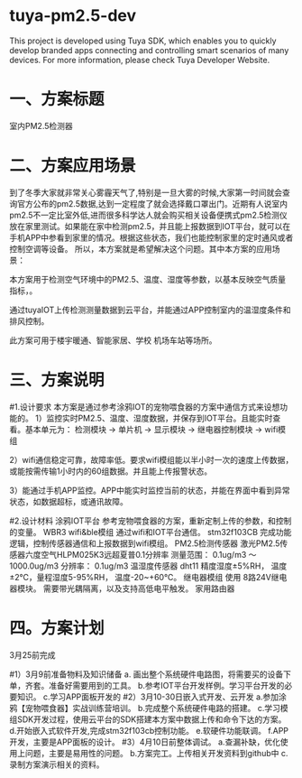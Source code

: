 # tuya-pm2.5-dev
This project is developed using Tuya SDK, which enables you to quickly develop branded apps connecting and controlling smart scenarios of many devices.
For more information, please check Tuya Developer Website.

一、方案标题
======================================================================================================
室内PM2.5检测器

二、方案应用场景
======================================================================================================
到了冬季大家就非常关心雾霾天气了,特别是一旦大雾的时候,大家第一时间就会查询官方公布的pm2.5数据,达到一定程度了就会选择戴口罩出门。近期有人说室内pm2.5不一定比室外低,进而很多科学达人就会购买相关设备便携式pm2.5检测仪放在家里测试。如果能在家中检测pm2.5，并且能上报数据到IOT平台，就可以在手机APP中参看到家里的情况。根据这些状态，我们也能控制家里的定时通风或者控制空调等设备。
所以，本方案就是希望解决这个问题。其中本方案的应用场景：

本方案用于检测空气环境中的PM2.5、温度、湿度等参数，以基本反映空气质量指标，。

通过tuyaIOT上传检测测量数据到云平台，并能通过APP控制室内的温湿度条件和排风控制。

此方案可用于楼宇暖通、智能家居、学校 机场车站等场所。


三、方案说明
======================================================================================================
#1.设计要求
本方案是通过参考涂鸦IOT的宠物喂食器的方案中通信方式来设想功能的。
1）监控实时PM2.5、温度、湿度数据，并保存到IOT平台。且能实时查看。基本单元为：
  检测模块 -> 单片机 -> 显示模块
                   -> 继电器控制模块
                   -> wifi模组

2）wifi通信稳定可靠，故障率低。要求wifi模组能以半小时一次的速度上传数据，或能按需传输1小时内的60组数据。并且能上传报警状态。

3）能通过手机APP监控。APP中能实时监控当前的状态，并能在界面中看到异常状态，如数据超标，或通讯故障。

#2.设计材料
涂鸦IOT平台 
  参考宠物喂食器的方案，重新定制上传的参数，和控制的变量。
WBR3 wifi&ble模组
  通过wifi和IOT平台通信。
stm32f103CB
  完成功能逻辑，控制传感器通信和上报数据到wifi模组。
PM2.5检测传感器
  激光PM2.5传感器六度空气HLPM025K3远超夏普0.1分辨率
  测量范围： 0.1ug/m3 ～1000.0ug/m3
  分辨率： 0.1ug/m3
温湿度传感器
  dht11
  精度湿度±5%RH， 温度±2℃，量程湿度5-95%RH， 温度-20~+60℃。
继电器模组
  使用 8路24V继电器模块。
  需要带光耦隔离，以及支持高低电平触发。
家用路由器

四。方案计划
======================================================================================================
3月25前完成

#1）3月9前准备物料及知识储备
  a. 画出整个系统硬件电路图，将需要买的设备下单，齐套。准备好需要用到的工具。
  b.参考IOT平台开发样例。学习平台开发的必要知识。
  c.学习APP面板开发的
#2）3月10-30日嵌入式开发、云开发
  a.参加涂鸦【宠物喂食器】实战训练营培训。
  b.完成整个系统硬件电路的搭建。
  c.学习模组SDK开发过程，使用云平台的SDK搭建本方案中数据上传和命令下达的方案。
  d.开始嵌入式软件开发,完成stm32f103cb控制功能。
  e.软硬件功能联调。
  f.APP开发，主要是APP面板的设计。
#3）4月10日前整体调试。
  a.查漏补缺，优化使用上问题，主要是易用性的问题。
  b.方案完工。上传相关开发资料到github中
  c.录制方案演示相关的资料。
